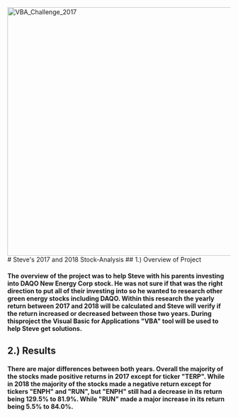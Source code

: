 <img width="561" alt="VBA_Challenge_2017" src="https://user-images.githubusercontent.com/86431959/125217254-32c5f680-e28e-11eb-93dd-0efdf44df614.png">
# Steve's 2017 and 2018 Stock-Analysis
## 1.) Overview of Project

#### The overview of the project was to help Steve with his parents investing into DAQO New Energy Corp stock. He was not sure if that was the right direction to put all of their investing into so he wanted to research other green energy stocks including DAQO. Within this research the yearly return between 2017 and 2018 will be calculated and Steve will verify if the return increased or decreased between those two years. During thisproject the Visual Basic for Applications "VBA" tool will be used to help Steve get solutions.

## 2.) Results

#### There are major differences between both years. Overall the majority of the stocks made positive returns in 2017 except for ticker "TERP". While in 2018 the majority of the stocks made a negative return except for tickers "ENPH" and "RUN", but "ENPH" still had a decrease in its return being 129.5% to 81.9%. While "RUN" made a major increase in its return being 5.5% to 84.0%.
